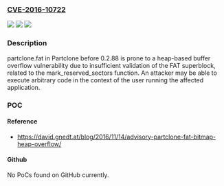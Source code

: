 ### [CVE-2016-10722](https://cve.mitre.org/cgi-bin/cvename.cgi?name=CVE-2016-10722)
![](https://img.shields.io/static/v1?label=Product&message=n%2Fa&color=blue)
![](https://img.shields.io/static/v1?label=Version&message=n%2Fa&color=blue)
![](https://img.shields.io/static/v1?label=Vulnerability&message=n%2Fa&color=brighgreen)

### Description

partclone.fat in Partclone before 0.2.88 is prone to a heap-based buffer overflow vulnerability due to insufficient validation of the FAT superblock, related to the mark_reserved_sectors function. An attacker may be able to execute arbitrary code in the context of the user running the affected application.

### POC

#### Reference
- https://david.gnedt.at/blog/2016/11/14/advisory-partclone-fat-bitmap-heap-overflow/

#### Github
No PoCs found on GitHub currently.

